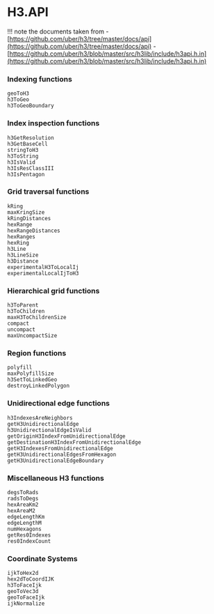 # H3.API

!!! note
    the documents taken from
    - [https://github.com/uber/h3/tree/master/docs/api](https://github.com/uber/h3/tree/master/docs/api)
    - [https://github.com/uber/h3/blob/master/src/h3lib/include/h3api.h.in](https://github.com/uber/h3/blob/master/src/h3lib/include/h3api.h.in)

### Indexing functions
```@docs
geoToH3
h3ToGeo
h3ToGeoBoundary
```

### Index inspection functions
```@docs
h3GetResolution
h3GetBaseCell
stringToH3
h3ToString
h3IsValid
h3IsResClassIII
h3IsPentagon
```

### Grid traversal functions
```@docs
kRing
maxKringSize
kRingDistances
hexRange
hexRangeDistances
hexRanges
hexRing
h3Line
h3LineSize
h3Distance
experimentalH3ToLocalIj
experimentalLocalIjToH3
```

### Hierarchical grid functions
```@docs
h3ToParent
h3ToChildren
maxH3ToChildrenSize
compact
uncompact
maxUncompactSize
```

### Region functions
```@docs
polyfill
maxPolyfillSize
h3SetToLinkedGeo
destroyLinkedPolygon
```

### Unidirectional edge functions
```@docs
h3IndexesAreNeighbors
getH3UnidirectionalEdge
h3UnidirectionalEdgeIsValid
getOriginH3IndexFromUnidirectionalEdge
getDestinationH3IndexFromUnidirectionalEdge
getH3IndexesFromUnidirectionalEdge
getH3UnidirectionalEdgesFromHexagon
getH3UnidirectionalEdgeBoundary
```

### Miscellaneous H3 functions
```@docs
degsToRads
radsToDegs
hexAreaKm2
hexAreaM2
edgeLengthKm
edgeLengthM
numHexagons
getRes0Indexes
res0IndexCount
```

### Coordinate Systems
```@docs
ijkToHex2d
hex2dToCoordIJK
h3ToFaceIjk
geoToVec3d
geoToFaceIjk
ijkNormalize
```
